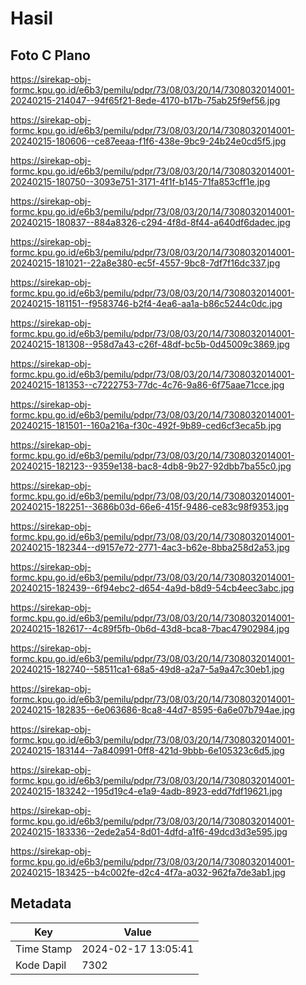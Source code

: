 # Hasil

## Foto C Plano

https://sirekap-obj-formc.kpu.go.id/e6b3/pemilu/pdpr/73/08/03/20/14/7308032014001-20240215-214047--94f65f21-8ede-4170-b17b-75ab25f9ef56.jpg

https://sirekap-obj-formc.kpu.go.id/e6b3/pemilu/pdpr/73/08/03/20/14/7308032014001-20240215-180606--ce87eeaa-f1f6-438e-9bc9-24b24e0cd5f5.jpg

https://sirekap-obj-formc.kpu.go.id/e6b3/pemilu/pdpr/73/08/03/20/14/7308032014001-20240215-180750--3093e751-3171-4f1f-b145-71fa853cff1e.jpg

https://sirekap-obj-formc.kpu.go.id/e6b3/pemilu/pdpr/73/08/03/20/14/7308032014001-20240215-180837--884a8326-c294-4f8d-8f44-a640df6dadec.jpg

https://sirekap-obj-formc.kpu.go.id/e6b3/pemilu/pdpr/73/08/03/20/14/7308032014001-20240215-181021--22a8e380-ec5f-4557-9bc8-7df7f16dc337.jpg

https://sirekap-obj-formc.kpu.go.id/e6b3/pemilu/pdpr/73/08/03/20/14/7308032014001-20240215-181151--f9583746-b2f4-4ea6-aa1a-b86c5244c0dc.jpg

https://sirekap-obj-formc.kpu.go.id/e6b3/pemilu/pdpr/73/08/03/20/14/7308032014001-20240215-181308--958d7a43-c26f-48df-bc5b-0d45009c3869.jpg

https://sirekap-obj-formc.kpu.go.id/e6b3/pemilu/pdpr/73/08/03/20/14/7308032014001-20240215-181353--c7222753-77dc-4c76-9a86-6f75aae71cce.jpg

https://sirekap-obj-formc.kpu.go.id/e6b3/pemilu/pdpr/73/08/03/20/14/7308032014001-20240215-181501--160a216a-f30c-492f-9b89-ced6cf3eca5b.jpg

https://sirekap-obj-formc.kpu.go.id/e6b3/pemilu/pdpr/73/08/03/20/14/7308032014001-20240215-182123--9359e138-bac8-4db8-9b27-92dbb7ba55c0.jpg

https://sirekap-obj-formc.kpu.go.id/e6b3/pemilu/pdpr/73/08/03/20/14/7308032014001-20240215-182251--3686b03d-66e6-415f-9486-ce83c98f9353.jpg

https://sirekap-obj-formc.kpu.go.id/e6b3/pemilu/pdpr/73/08/03/20/14/7308032014001-20240215-182344--d9157e72-2771-4ac3-b62e-8bba258d2a53.jpg

https://sirekap-obj-formc.kpu.go.id/e6b3/pemilu/pdpr/73/08/03/20/14/7308032014001-20240215-182439--6f94ebc2-d654-4a9d-b8d9-54cb4eec3abc.jpg

https://sirekap-obj-formc.kpu.go.id/e6b3/pemilu/pdpr/73/08/03/20/14/7308032014001-20240215-182617--4c89f5fb-0b6d-43d8-bca8-7bac47902984.jpg

https://sirekap-obj-formc.kpu.go.id/e6b3/pemilu/pdpr/73/08/03/20/14/7308032014001-20240215-182740--58511ca1-68a5-49d8-a2a7-5a9a47c30eb1.jpg

https://sirekap-obj-formc.kpu.go.id/e6b3/pemilu/pdpr/73/08/03/20/14/7308032014001-20240215-182835--6e063686-8ca8-44d7-8595-6a6e07b794ae.jpg

https://sirekap-obj-formc.kpu.go.id/e6b3/pemilu/pdpr/73/08/03/20/14/7308032014001-20240215-183144--7a840991-0ff8-421d-9bbb-6e105323c6d5.jpg

https://sirekap-obj-formc.kpu.go.id/e6b3/pemilu/pdpr/73/08/03/20/14/7308032014001-20240215-183242--195d19c4-e1a9-4adb-8923-edd7fdf19621.jpg

https://sirekap-obj-formc.kpu.go.id/e6b3/pemilu/pdpr/73/08/03/20/14/7308032014001-20240215-183336--2ede2a54-8d01-4dfd-a1f6-49dcd3d3e595.jpg

https://sirekap-obj-formc.kpu.go.id/e6b3/pemilu/pdpr/73/08/03/20/14/7308032014001-20240215-183425--b4c002fe-d2c4-4f7a-a032-962fa7de3ab1.jpg


## Metadata

| Key        | Value               |
| ---------- | ------------------- |
| Time Stamp | 2024-02-17 13:05:41 |
| Kode Dapil | 7302                |



